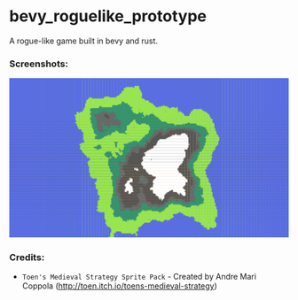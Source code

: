 # bevy_roguelike_prototype
A rogue-like game built in bevy and rust.

### Screenshots:
![island](images/island.png)

### Credits:
- `Toen's Medieval Strategy Sprite Pack` - Created by Andre Mari Coppola (http://toen.itch.io/toens-medieval-strategy)
